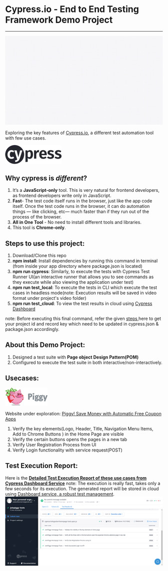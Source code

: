 # Cypress.io - End to End Testing Framework Demo Project
---
![Cypress Demo Project](demo/Execution_Demo.gif)

Exploring the key features of <a href="https://www.cypress.io/">Cypress.io</a>, a different test automation tool with few use cases.

![Cypress Logo](/demo/cypress-logo.png)
## Why cypress is *different*?
1. It’s a **JavaScript-only** tool. This is very natural for frontend developers, as frontend developers write only in JavaScript.
2. **Fast**- The test code itself runs in the browser, just like the app code itself. Once the test code runs in the browser, it can do automation things — like clicking, etc— much faster than if they run out of the process of the browser.
3. **All in One Tool** - No need to install different tools and libraries.
4. This tool is **Chrome-only**.

## Steps to use this project:
1. Download/Clone this repo
2. **npm install**: Install dependencies by running this command in terminal (from inside your app directory where package.json is located)
3. **npm run cypress**: Similarly, to execute the tests with Cypress Test Runner UI(an interactive runner that allows you to see commands as they execute while also viewing the application under test)
3. **npm run test_local**: To execute the tests in CLI which execute the test cases in headless mode(note: Execution results will be saved in video format under project's video folder)
4. **npm run test_cloud**: To view the test results in cloud using <a href="https://dashboard.cypress.io/">Cypress Dashboard</a>

note: Before executing this final command, refer the given <a href="https://docs.cypress.io/faq/questions/dashboard-faq.html#How-do-I-record-my-tests"> steps </a> here to get your project id and record key which need to be updated in cypress.json & package.json accordingly.

## About this Demo Project:
1. Designed a test suite with **Page object Design Pattern(POM)**
2. Configured to execute the test suite in both interactive/non-interactively.

## Usecases: 
![Piggy Logo](/demo/piggy_logo.gif)

Website under exploration: <a href="https://www.joinpiggy.com/">Piggy! Save Money with Automatic Free Coupon Apps</a>
1. Verify the key elements(Logo, Header, Title, Navigation Menu Items, Add to Chrome Buttons ) in the Home Page are visible
2. Verify the certain buttons opens the pages in a new tab
3. Verify User Registration Process from UI
4. Verify Login functionality with service request(POST)

## Test Execution Report:
Here is the <a href="https://dashboard.cypress.io/projects/6i1fuw/runs/1/test-results">**Detailed Test Execution Report of these use cases from Cypress Dashboard Service**</a>
note: The execution is really fast, takes only a few seconds for its execution. The generated report will be stored in cloud using <a href="https://docs.cypress.io/faq/questions/dashboard-faq.html#article">Dashboard service, a robust test management</a>.
![Execution Report](/demo/Execution_Result.png)

